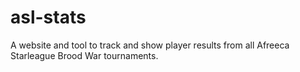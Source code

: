 # asl-stats
A website and tool to track and show player results from all Afreeca Starleague Brood War tournaments.
